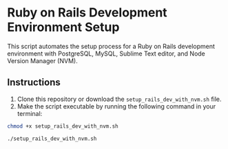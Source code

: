 # Ruby on Rails Development Environment Setup

This script automates the setup process for a Ruby on Rails development environment with PostgreSQL, MySQL, Sublime Text editor, and Node Version Manager (NVM).

## Instructions

1. Clone this repository or download the `setup_rails_dev_with_nvm.sh` file.
2. Make the script executable by running the following command in your terminal:

```bash
chmod +x setup_rails_dev_with_nvm.sh

./setup_rails_dev_with_nvm.sh


